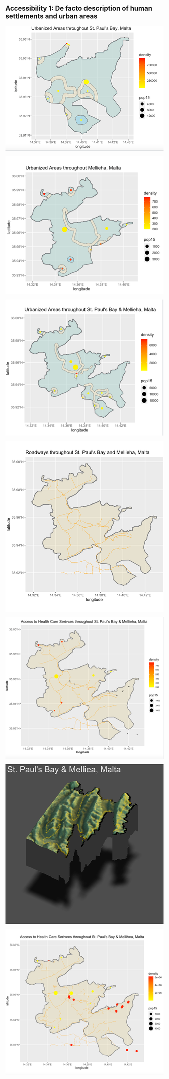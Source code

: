 
## Accessibility 1: De facto description of human settlements and urban areas


![](p5.png)   


![](urbanizedma.png)

![](urbanizedboth.png)


![](roads.png)

![](healthcare.png)


![](finald.png)

![](finaldeliv.png)
